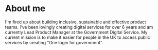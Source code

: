 # About me

I'm fired up about building inclusive, sustainable and effective product teams. I've been lovingly creating digital services for over 6 years and am currently Lead Product Manager at the Government Digital Service. My current mission is to make it easier for people in the UK to access public services by creating "One login for government".
